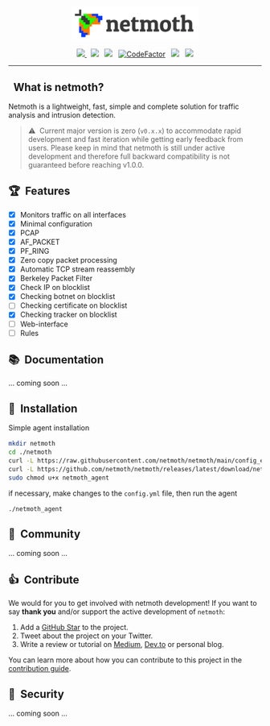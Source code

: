 <p align="center">
    <a href="https://netmoth.com" target="_blank" rel="noopener">
        <img src="https://github.com/netmoth/.github/raw/main/img/logo.svg" alt="A lightweight, fast, simple and complete solution for traffic analysis and intrusion detection" width="50%" />
    </a>
</p>

<p align="center">
    <a href="https://github.com/netmoth/netmoth/releases">
    <img src="https://img.shields.io/github/v/release/netmoth/netmoth?sort=semver&label=Release&color=651FFF" />
    </a>
    &nbsp;
    <a href="/LICENSE"><img src="https://img.shields.io/badge/license-Apache--2.0-green.svg"></a>
    &nbsp;
    <a href="https://goreportcard.com/report/github.com/netmoth/netmoth"><img src="https://goreportcard.com/badge/github.com/netmoth/netmoth"></a>
    &nbsp;
    <a href="https://www.codefactor.io/repository/github/netmoth/netmoth"><img src="https://www.codefactor.io/repository/github/netmoth/netmoth/badge" alt="CodeFactor" /></a>
    &nbsp;
    <a href="https://github.com/netmoth/netmoth"><img src="https://img.shields.io/badge/backend-go-orange.svg"></a>
    &nbsp;
    <a href="https://github.com/netmoth/netmoth/blob/main/go.mod"><img src="https://img.shields.io/github/go-mod/go-version/netmoth/netmoth?color=7fd5ea"></a>
</p>

---

## &nbsp;&nbsp;What is netmoth?

Netmoth is a lightweight, fast, simple and complete solution for traffic analysis and intrusion detection.

> ⚠️&nbsp;&nbsp;Current major version is zero (`v0.x.x`) to accommodate rapid development and fast iteration while getting early feedback from users. Please keep in mind that netmoth is still under active development and therefore full backward compatibility is not guaranteed before reaching v1.0.0.


## 🏆&nbsp;&nbsp;Features

- [x] Monitors traffic on all interfaces
- [x] Minimal configuration
- [x] PCAP
- [x] AF_PACKET 
- [x] PF_RING
- [x] Zero copy packet processing
- [x] Automatic TCP stream reassembly
- [x] Berkeley Packet Filter
- [x] Check IP on blocklist
- [x] Checking botnet on blocklist
- [ ] Checking certificate on blocklist
- [x] Checking tracker on blocklist
- [ ] Web-interface
- [ ] Rules

## 📚&nbsp;&nbsp;Documentation

... coming soon ...

## 🏁&nbsp;&nbsp;Installation

Simple agent installation
```bash
mkdir netmoth
cd ./netmoth
curl -L https://raw.githubusercontent.com/netmoth/netmoth/main/config_example.yml > config.yml
curl -L https://github.com/netmoth/netmoth/releases/latest/download/netmoth_agent_Linux_x86_64 > netmoth_agent
sudo chmod u+x netmoth_agent
```

if necessary, make changes to the `config.yml` file, then run the agent
```bash
./netmoth_agent
```


## 👑&nbsp;&nbsp;Community

... coming soon ...

## 👍&nbsp;&nbsp;Contribute

We would for you to get involved with netmoth development! If you want to say **thank you** and/or support the active development of `netmoth`:

1. Add a [GitHub Star](https://github.com/netmoth/netmoth/stargazers) to the project.
2. Tweet about the project on your Twitter.
3. Write a review or tutorial on [Medium](https://medium.com/), [Dev.to](https://dev.to/) or personal blog.

You can learn more about how you can contribute to this project in the [contribution guide](CONTRIBUTING.md).

## 🚨&nbsp;&nbsp;Security

... coming soon ...

